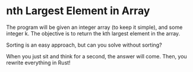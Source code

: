 # nth Largest Element in Array

The program will be given an integer array (to keep it simple), and some integer k. The objective is to return the kth largest element in the array. 

Sorting is an easy approach, but can you solve without sorting?

When you just sit and think for a second, the answer will come. Then, you rewrite everything in Rust!